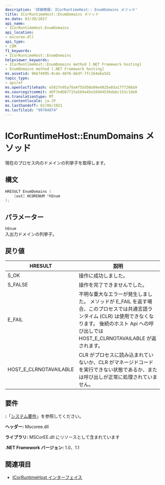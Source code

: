```yaml
---
description: '詳細情報: ICorRuntimeHost:: EnumDomains メソッド'
title: ICorRuntimeHost::EnumDomains メソッド
ms.date: 03/30/2017
api_name:
- ICorRuntimeHost.EnumDomains
api_location:
- mscoree.dll
api_type:
- COM
f1_keywords:
- ICorRuntimeHost::EnumDomains
helpviewer_keywords:
- ICorRuntimeHost::EnumDomains method [.NET Framework hosting]
- EnumDomains method [.NET Framework hosting]
ms.assetid: 96b74995-0cde-4876-b6df-7fc164e6a5d1
topic_type:
- apiref
ms.openlocfilehash: e581fe95a78a4f55d50a99e4925e03a1777268a9
ms.sourcegitcommit: ddf7edb67715a5b9a45e3dd44536dabc153c1de0
ms.translationtype: MT
ms.contentlocale: ja-JP
ms.lasthandoff: 02/06/2021
ms.locfileid: "99784874"
---
```

# <a name="icorruntimehostenumdomains-method"></a>ICorRuntimeHost::EnumDomains メソッド

現在のプロセス内のドメインの列挙子を取得します。  
  
## <a name="syntax"></a>構文  
  
```cpp  
HRESULT EnumDomains (  
    [out] HCORENUM *hEnum  
);  
```  
  
## <a name="parameters"></a>パラメーター  

 `hEnum`  
 入出力ドメインの列挙子。  
  
## <a name="return-value"></a>戻り値  
  
|HRESULT|説明|  
|-------------|-----------------|  
|S_OK|操作に成功しました。|  
|S_FALSE|操作を完了できませんでした。|  
|E_FAIL|不明な重大なエラーが発生しました。 メソッドが E_FAIL を返す場合、このプロセスでは共通言語ランタイム (CLR) は使用できなくなります。 後続のホスト Api への呼び出しでは HOST_E_CLRNOTAVAILABLE が返されます。|  
|HOST_E_CLRNOTAVAILABLE|CLR がプロセスに読み込まれていないか、CLR がマネージドコードを実行できない状態であるか、または呼び出しが正常に処理されていません。|  
  
## <a name="requirements"></a>要件  

 **:**「[システム要件](../../get-started/system-requirements.md)」を参照してください。  
  
 **ヘッダー:** Mscoree.dll  
  
 **ライブラリ:** MSCorEE.dll にリソースとして含まれています  
  
 **.NET Framework バージョン:** 1.0、1.1  
  
## <a name="see-also"></a>関連項目

- [ICorRuntimeHost インターフェイス](icorruntimehost-interface.md)
